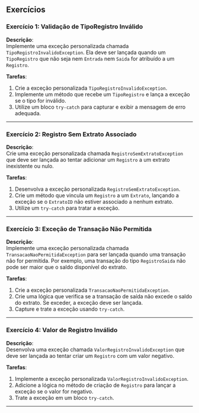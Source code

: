 ## Exercícios

### Exercício 1: Validação de TipoRegistro Inválido

**Descrição**:  
Implemente uma exceção personalizada chamada `TipoRegistroInvalidoException`. Ela deve ser lançada quando um `TipoRegistro` que não seja nem `Entrada` nem `Saida` for atribuído a um `Registro`.

**Tarefas**:
1. Crie a exceção personalizada `TipoRegistroInvalidoException`.
2. Implemente um método que recebe um `TipoRegistro` e lança a exceção se o tipo for inválido.
3. Utilize um bloco `try-catch` para capturar e exibir a mensagem de erro adequada.

---

### Exercício 2: Registro Sem Extrato Associado

**Descrição**:  
Crie uma exceção personalizada chamada `RegistroSemExtratoException` que deve ser lançada ao tentar adicionar um `Registro` a um extrato inexistente ou nulo.

**Tarefas**:
1. Desenvolva a exceção personalizada `RegistroSemExtratoException`.
2. Crie um método que vincula um `Registro` a um `Extrato`, lançando a exceção se o `ExtratoID` não estiver associado a nenhum extrato.
3. Utilize um `try-catch` para tratar a exceção.

---

### Exercício 3: Exceção de Transação Não Permitida

**Descrição**:  
Implemente uma exceção personalizada chamada `TransacaoNaoPermitidaException` para ser lançada quando uma transação não for permitida. Por exemplo, uma transação do tipo `RegistroSaida` não pode ser maior que o saldo disponível do extrato.

**Tarefas**:
1. Crie a exceção personalizada `TransacaoNaoPermitidaException`.
2. Crie uma lógica que verifica se a transação de saída não excede o saldo do extrato. Se exceder, a exceção deve ser lançada.
3. Capture e trate a exceção usando `try-catch`.

---

### Exercício 4: Valor de Registro Inválido

**Descrição**:  
Desenvolva uma exceção chamada `ValorRegistroInvalidoException` que deve ser lançada ao tentar criar um `Registro` com um valor negativo.

**Tarefas**:
1. Implemente a exceção personalizada `ValorRegistroInvalidoException`.
2. Adicione a lógica no método de criação de `Registro` para lançar a exceção se o valor for negativo.
3. Trate a exceção em um bloco `try-catch`.

---
